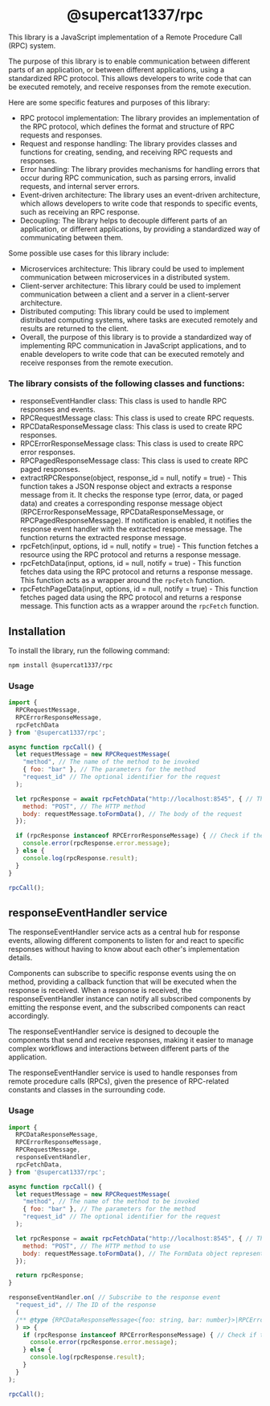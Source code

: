 <h1 align="center">
    @supercat1337/rpc
</h1>

This library is a JavaScript implementation of a Remote Procedure Call (RPC) system.

The purpose of this library is to enable communication between different parts of an application, or between different applications, using a standardized RPC protocol. This allows developers to write code that can be executed remotely, and receive responses from the remote execution.

Here are some specific features and purposes of this library:
- RPC protocol implementation: The library provides an implementation of the RPC protocol, which defines the format and structure of RPC requests and responses.
- Request and response handling: The library provides classes and functions for creating, sending, and receiving RPC requests and responses.
- Error handling: The library provides mechanisms for handling errors that occur during RPC communication, such as parsing errors, invalid requests, and internal server errors.
- Event-driven architecture: The library uses an event-driven architecture, which allows developers to write code that responds to specific events, such as receiving an RPC response.
- Decoupling: The library helps to decouple different parts of an application, or different applications, by providing a standardized way of communicating between them.

Some possible use cases for this library include:
- Microservices architecture: This library could be used to implement communication between microservices in a distributed system.
- Client-server architecture: This library could be used to implement communication between a client and a server in a client-server architecture.
- Distributed computing: This library could be used to implement distributed computing systems, where tasks are executed remotely and results are returned to the client.
- Overall, the purpose of this library is to provide a standardized way of implementing RPC communication in JavaScript applications, and to enable developers to write code that can be executed remotely and receive responses from the remote execution.

### The library consists of the following classes and functions:
- responseEventHandler class: This class is used to handle RPC responses and events.
- RPCRequestMessage class: This class is used to create RPC requests.
- RPCDataResponseMessage class: This class is used to create RPC responses.
- RPCErrorResponseMessage class: This class is used to create RPC error responses.
- RPCPagedResponseMessage class: This class is used to create RPC paged responses.
- extractRPCResponse(object, response_id = null, notify = true) - This function takes a JSON response object and extracts a response message from it. It checks the response type (error, data, or paged data) and creates a corresponding response message object (RPCErrorResponseMessage, RPCDataResponseMessage, or RPCPagedResponseMessage). If notification is enabled, it notifies the response event handler with the extracted response message. The function returns the extracted response message. 
- rpcFetch(input, options, id = null, notify = true) - This function fetches a resource using the RPC protocol and returns a response message.
- rpcFetchData(input, options, id = null, notify = true) - This function fetches data using the RPC protocol and returns a response message. This function acts as a wrapper around the `rpcFetch` function.
- rpcFetchPageData(input, options, id = null, notify = true) - This function fetches paged data using the RPC protocol and returns a response message. This function acts as a wrapper around the `rpcFetch` function.

## Installation

To install the library, run the following command:

```bash
npm install @supercat1337/rpc
```

### Usage

```js
import { 
  RPCRequestMessage, 
  RPCErrorResponseMessage, 
  rpcFetchData 
} from '@supercat1337/rpc';

async function rpcCall() {
  let requestMessage = new RPCRequestMessage(
    "method", // The name of the method to be invoked
    { foo: "bar" }, // The parameters for the method
    "request_id" // The optional identifier for the request
  );

  let rpcResponse = await rpcFetchData("http://localhost:8545", { // The URL of the RPC server
    method: "POST", // The HTTP method
    body: requestMessage.toFormData(), // The body of the request
  });

  if (rpcResponse instanceof RPCErrorResponseMessage) { // Check if the response is an error
    console.error(rpcResponse.error.message);
  } else {
    console.log(rpcResponse.result);
  }
}

rpcCall();
```

## responseEventHandler service

The responseEventHandler service acts as a central hub for response events, allowing different components to listen for and react to specific responses without having to know about each other's implementation details.

Components can subscribe to specific response events using the on method, providing a callback function that will be executed when the response is received. When a response is received, the responseEventHandler instance can notify all subscribed components by emitting the response event, and the subscribed components can react accordingly.

The responseEventHandler service is designed to decouple the components that send and receive responses, making it easier to manage complex workflows and interactions between different parts of the application.

The responseEventHandler service is used to handle responses from remote procedure calls (RPCs), given the presence of RPC-related constants and classes in the surrounding code.

### Usage

```js
import {
  RPCDataResponseMessage,
  RPCErrorResponseMessage,
  RPCRequestMessage,
  responseEventHandler,
  rpcFetchData,
} from '@supercat1337/rpc';

async function rpcCall() {
  let requestMessage = new RPCRequestMessage(
    "method", // The name of the method to be invoked
    { foo: "bar" }, // The parameters for the method
    "request_id" // The optional identifier for the request
  );

  let rpcResponse = await rpcFetchData("http://localhost:8545", { // The URL of the RPC server
    method: "POST", // The HTTP method to use
    body: requestMessage.toFormData(), // The FormData object representing the RPCRequest
  });

  return rpcResponse;
}

responseEventHandler.on( // Subscribe to the response event
  "request_id", // The ID of the response
  (
  /** @type {RPCDataResponseMessage<{foo: string, bar: number}>|RPCErrorResponseMessage} */ rpcResponse // The response message
  ) => {
    if (rpcResponse instanceof RPCErrorResponseMessage) { // Check if the response is an error
      console.error(rpcResponse.error.message);
    } else {
      console.log(rpcResponse.result);
    }
  }
);

rpcCall();
```